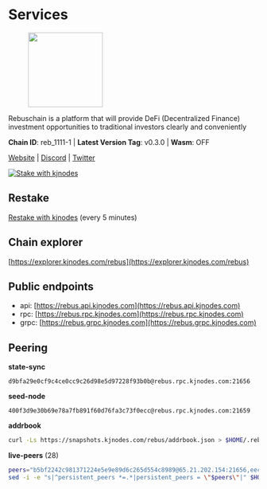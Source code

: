 # Services

<figure><img src="https://raw.githubusercontent.com/kj89/testnet_manuals/main/pingpub/logos/rebus.png" width="150" alt=""><figcaption></figcaption></figure>

Rebuschain is a platform that will provide DeFi (Decentralized Finance)  investment opportunities to traditional investors clearly and conveniently

**Chain ID**: reb_1111-1 | **Latest Version Tag**: v0.3.0 | **Wasm**: OFF

[Website](https://www.rebuschain.com) | [Discord](https://discord.gg/rebuschain) | [Twitter](https://twitter.com/RebusChain)

[![Stake with kjnodes](https://i.ibb.co/cr44Q8j/button-stake-with-kjnodes.png)](https://restake.app/rebus/rebusvaloper1vndzy8y55ylgpmmsc34uy8rm6kqlml6ffs9lrv)

## Restake

[Restake with kjnodes](https://restake.app/rebus/rebusvaloper1vndzy8y55ylgpmmsc34uy8rm6kqlml6ffs9lrv) (every 5 minutes)
## Chain explorer
[https://explorer.kjnodes.com/rebus](https://explorer.kjnodes.com/rebus)

## Public endpoints

* api: [https://rebus.api.kjnodes.com](https://rebus.api.kjnodes.com)
* rpc: [https://rebus.rpc.kjnodes.com](https://rebus.rpc.kjnodes.com)
* grpc: [https://rebus.grpc.kjnodes.com](https://rebus.grpc.kjnodes.com)

## Peering

**state-sync**

```text
d9bfa29e0cf9c4ce0cc9c26d98e5d97228f93b0b@rebus.rpc.kjnodes.com:21656
```

**seed-node**

```text
400f3d9e30b69e78a7fb891f60d76fa3c73f0ecc@rebus.rpc.kjnodes.com:21659
```

**addrbook**
```bash
curl -Ls https://snapshots.kjnodes.com/rebus/addrbook.json > $HOME/.rebusd/config/addrbook.json
```

**live-peers** (28)
```bash
peers="b5bf2242c981371224e5e9e89d6c265d554c8989@65.21.202.154:21656,eeca453e3a1cf670c78e2255b8f0bd5a9443c30b@65.108.225.71:26656,641b33b0e909630868133820605edf2b4ba4969a@65.109.49.109:26656,3e319c765b7b48d518a2e3218efc317234b81681@142.132.159.188:26656,89757803f40da51678451735445ad40d5b15e059@169.155.44.106:26656,bb2a7dc81b9bd0e017409a2bbb71b12bb899e743@178.63.22.117:26656,0fedf7695d9e2721663c1d573d6d81a14c21533e@65.21.90.137:12856,e6f1684ed8ed5c586b188bf7088026da4ffdaff6@134.65.193.78:26656,c126eed9cfede7802d78f570fec8175835309a73@141.95.127.146:26656,3cc5fb5f6140ac4e57dfc80940c8a06daa299c89@51.77.195.46:26656,8f023504e27873141164b6fbf1c4b788ff8d533b@159.69.200.24:26656,a3d975c913570ad217d9a3de01a8616ad5ce20f8@142.132.128.137:26656,09e5d302fd49709b5b46d391a297f448a5dc1a37@65.109.82.249:30656,7ee74ea68e350fc5214657255cba5e339bb30c2a@138.201.127.91:26674,05483a7ec0160b17de1ad8e7793c7502e70e5525@146.59.85.223:17256,b1b08fe470551dca6d6631fb1bfabb814f6c1aec@54.37.129.164:54556,f4ad005ee8ec25508c498294e9e83d81b188ea49@185.248.24.16:21656,b1dcbb37514fbe215be54079e71aa39dac7fd0ae@64.5.123.203:26656,237bfc05da5f8cabee00f148995333f37186d232@164.68.121.101:26656,89ded0a3987d22e46b756fead439e2a4d25f23cb@185.144.99.30:26656,b8137c688096d1abcf56942d335d061f212e6629@62.212.65.138:34656,6dc49b312a98051351f0347568c294fea83a5f9a@51.79.27.21:11656,30ff8100fefac53ee40ef7631f1a3c66ca2b82cf@135.181.164.90:26656,cd71aa366822800a2aa7051fae69127f78b3f203@188.165.225.226:26656,92245ff5c7a4b293d2f0c7f9afca0ddad2e0fb52@65.108.244.178:26656,4e3e545e85000045ef44905ab683a5db6f87cdbe@88.198.32.17:37656,e056318da91e77585f496333040e00e12f6941d1@51.83.97.166:26656,d9bfa29e0cf9c4ce0cc9c26d98e5d97228f93b0b@65.109.88.38:21656"
sed -i -e "s|^persistent_peers *=.*|persistent_peers = \"$peers\"|" $HOME/.rebusd/config/config.toml
```
